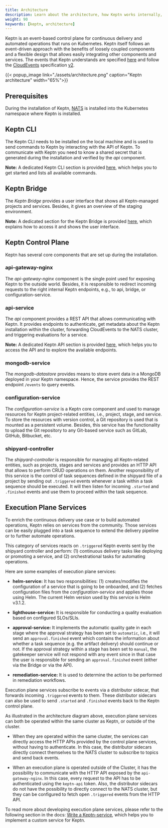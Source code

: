 ```yaml
---
title: Architecture
description: Learn about the architecture, how Keptn works internally, and can be extended.
weight: 90
keywords: [keptn, architecture]
---
```


Keptn is an event-based control plane for continuous delivery and automated operations that runs on Kubernetes. Keptn itself follows an event-driven approach with the benefits of loosely coupled components and a flexible design that allows easily integrating other components and services. The events that Keptn understands are specified [here](https://github.com/keptn/spec/blob/0.2.0/cloudevents.md) and follow the [CloudEvents](https://cloudevents.io/) specification [v2](https://github.com/cloudevents/spec/tree/v0.2).

{{< popup_image link="./assets/architecture.png" caption="Keptn architecture" width="65%">}}

## Prerequisites

During the installation of Keptn, [NATS](https://nats.io/) is installed into the Kubernetes namespace where Keptn is installed.

## Keptn CLI
The Keptn CLI needs to be installed on the local machine and is used to send commands to Keptn by interacting with the API of Keptn. To communicate with Keptn you need to know a shared secret that is generated during the installation and verified by the *api* component.

**Note:** A dedicated Keptn CLI section is provided [here](../../0.8.x/reference/cli/), which helps you to get started and lists all available commands.

## Keptn Bridge

The *Keptn Bridge* provides a user interface that shows all Keptn-managed projects and services. Besides, it gives an overview of the staging environment. 

**Note:** A dedicated section for the Keptn Bridge is provided [here](../../0.8.x/reference/bridge/), which explains how to access it and shows the user interface.

## Keptn Control Plane

Keptn has several core components that are set up during the installation.

### api-gateway-nginx

The *api-gateway-nginx* component is the single point used for exposing Keptn to the outside world. Besides, it is responsible to redirect incoming requests to the right internal Keptn endpoints, e.g., to api, bridge, or configuration-service.

### api-service

The *api* component provides a REST API that allows communicating with Keptn. It provides endpoints to authenticate, get metadata about the Keptn installation within the cluster, forwarding CloudEvents to the NATS cluster, and triggering evaluations for a service.

**Note:** A dedicated Keptn API section is provided [here](../../0.8.x/reference/api/), which helps you to access the API and to explore the available endpoints.

### mongodb-service

The *mongodb-datastore* provides means to store event data in a MongoDB deployed in your Keptn namespace. Hence, the service provides the REST endpoint `/events` to query events.

### configuration-service

The *configuration-service* is a Keptn core component and used to manage resources for Keptn project-related entities, i.e., project, stage, and service. To store the resources with version control, a Git repository is used that is mounted as a persistent volume. Besides, this service has the functionality to upload the Git repository to any Git-based service such as GitLab, GitHub, Bitbucket, etc.

### shipyard-controller

The *shipyard-controller* is responsible for managing all Keptn-related entities, such as projects, stages and services and provides an HTTP API that allows to perform CRUD operations on them. 
Another responsibility of this service is the control of task sequences defined in the shipyard file of a project by sending out `.triggered` events whenever a task within a task sequence should be executed. 
It will then listen for incoming `.started` and `.finished` events and use them to proceed within the task sequence.

## Execution Plane Services

To enrich the continuous delivery use case or to build automated operations, Keptn relies on services from the community. Those services can be easily plugged into a task sequence to extend the delivery pipeline or to further automate operations.

This category of services reacts on `.triggered` Keptn events sent by the shipyard controller and perform: (1) continuous delivery tasks like deploying or promoting a service, and (2) orchestrational tasks for automating operations.

Here are some examples of execution plane services:

- **helm-service:** It has two responsibilities: (1) creates/modifies the configuration of a service that is going to be onboarded, and (2) fetches configuration files from the *configuration-service* and applies those using Helm. The current Helm version used by this service is Helm v3.1.2. 

- **lighthouse-service:** It is responsible for conducting a quality evaluation based on configured SLOs/SLIs. 

- **approval-service:** It implements the automatic quality gate in each stage where the approval strategy has been set to `automatic`, i.e., it will send an `approval.finished` event which contains the information about whether a task sequence (e.g. the artifact delivery) should continue or not. If the approval strategy within a stage has been set to `manual`, the gatekeeper service will not respond with any event since in that case the user is responsible for sending an `approval.finished` event (either via the Bridge or via the API).  

- **remediation-service:** It is used to determine the action to be performed in remediation workflows. 

Execution plane services subscribe to events via a distributor sidecar, that forwards incoming `.triggered` events to them. These distributor sidecars can also be used to send `.started` and `.finished` events back to the Keptn control plane.

As illustrated in the architecture diagram above, execution plane services can both be operated within the same cluster as Keptn, or outside of the cluster. 

 - When they are operated within the same cluster, the services can directly access the HTTP APIs provided by the control plane services,
without having to authenticate. In this case, the distributor sidecars directly connect themselves to the NATS cluster to subscribe to topics and send back events.

- When an execution plane is operated outside of the Cluster, it has the possibility to communicate with the HTTP API exposed by the `api-gateway-nginx`. In this case, every request to the API has to be authenticated using the `keptn-api` token. 
Also, the distributor sidecars do not have the possibility to directly connect to the NATS cluster, but they can be configured to fetch open `.triggered` events from the HTTP API.

To read more about developing execution plane services, please refer to the following section in the docs: [Write a Keptn-service](../../0.8.x/integrations/custom_integration/), which helps you to implement a custom service for Keptn. 
